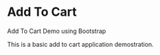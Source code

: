 # Add To Cart 
Add To Cart Demo using Bootstrap

This is a basic add to cart application demostration.
